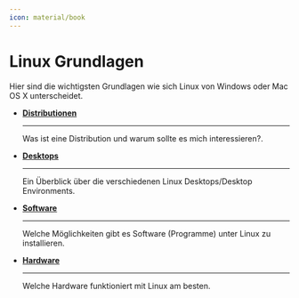 ```yaml
---
icon: material/book
---
```


# Linux Grundlagen

Hier sind die wichtigsten Grundlagen wie sich Linux von Windows oder Mac OS X unterscheidet.

<div class="grid cards" markdown>

- [__Distributionen__](distributionen/index.md)

    ---

    Was ist eine Distribution und warum sollte es mich interessieren?.

- [__Desktops__](desktops/index.md)

    ---

    Ein Überblick über die verschiedenen Linux Desktops/Desktop Environments.

- [__Software__](software/index.md)

    ---

    Welche Möglichkeiten gibt es Software (Programme) unter Linux zu installieren.

- [__Hardware__](hardware/index.md)

    ---

    Welche Hardware funktioniert mit Linux am besten.

</div>
